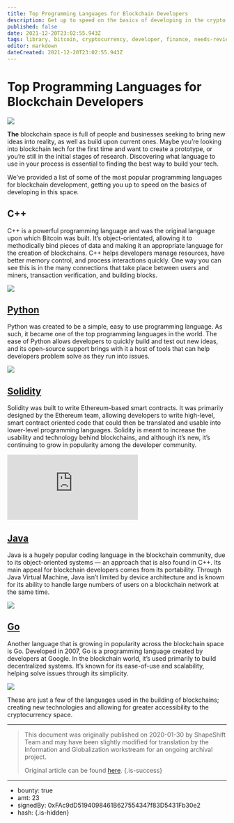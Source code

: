 ```yaml
---
title: Top Programming Languages for Blockchain Developers
description: Get up to speed on the basics of developing in the crypto space.
published: false
date: 2021-12-20T23:02:55.943Z
tags: library, bitcoin, cryptocurrency, developer, finance, needs-review
editor: markdown
dateCreated: 2021-12-20T23:02:55.943Z
---
```


# Top Programming Languages for Blockchain Developers

![](https://assets.website-files.com/5e9a09610b7dce71f87f7f17/5e9a22e05e8c4f4ceb9bf8c2_5e99458bf5510b11a7930c76_1_NcFM5LhzZN4DgmkDn5_lvA.png)

**The** blockchain space is full of people and businesses seeking to bring new ideas into reality, as well as build upon current ones. Maybe you’re looking into blockchain tech for the first time and want to create a prototype, or you’re still in the initial stages of research. Discovering what language to use in your process is essential to finding the best way to build your tech.

We’ve provided a list of some of the most popular programming languages for blockchain development, getting you up to speed on the basics of developing in this space.<br/> 

## C++

C++ is a powerful programming language and was the original language upon which Bitcoin was built. It’s object-orientated, allowing it to methodically bind pieces of data and making it an appropriate language for the creation of blockchains. C++ helps developers manage resources, have better memory control, and process interactions quickly. One way you can see this is in the many connections that take place between users and miners, transaction verification, and building blocks.

[![](https://assets.website-files.com/5e9a09610b7dce71f87f7f17/5e9a22e014c15bdabaa6e118_5e9945f1295a3673f4323d83_Screen%2520Shot%25202020-04-17%2520at%252012.00.04%2520AM.png)](https://blockgeeks.com/guides/blockchain-developer/)

## [ Python](https://www.python.org/)

Python was created to be a simple, easy to use programming language. As such, it became one of the top programming languages in the world. The ease of Python allows developers to quickly build and test out new ideas, and its open-source support brings with it a host of tools that can help developers problem solve as they run into issues.

[![](https://assets.website-files.com/5e9a09610b7dce71f87f7f17/5e9a22e03b81bcea37235db9_5e99463791657b44da32f57e_Screen%2520Shot%25202020-04-17%2520at%252012.01.08%2520AM.png)](https://blockgeeks.com/guides/python-blockchain/)

## [Solidity](https://solidity.readthedocs.io/en/v0.6.2/)

Solidity was built to write Ethereum-based smart contracts. It was primarily designed by the Ethereum team, allowing developers to write high-level, smart contract oriented code that could then be translated and usable into lower-level programming languages. Solidity is meant to increase the usability and technology behind blockchains, and although it’s new, it’s continuing to grow in popularity among the developer community.

<iframe allowfullscreen="" frameborder="0" scrolling="auto" src="https://cdn.embedly.com/widgets/media.html?src=https%3A%2F%2Fwww.youtube.com%2Fembed%2FipwxYa-F1uY%3Ffeature%3Doembed&amp;display_name=YouTube&amp;url=https%3A%2F%2Fwww.youtube.com%2Fwatch%3Fv%3DipwxYa-F1uY&amp;image=https%3A%2F%2Fi.ytimg.com%2Fvi%2FipwxYa-F1uY%2Fhqdefault.jpg&amp;key=a19fcc184b9711e1b4764040d3dc5c07&amp;type=text%2Fhtml&amp;schema=youtube"></iframe>

## [Java](https://java.com/en/download/help/download_options.xml)

Java is a hugely popular coding language in the blockchain community, due to its object-oriented systems — an approach that is also found in C++. Its main appeal for blockchain developers comes from its portability. Through Java Virtual Machine, Java isn’t limited by device architecture and is known for its ability to handle large numbers of users on a blockchain network at the same time.

[![](https://assets.website-files.com/5e9a09610b7dce71f87f7f17/5e9a22e012c3909761650dfc_5e9946c27ab3fd81c74bbd7f_Screen%2520Shot%25202020-04-17%2520at%252012.03.34%2520AM.png)](https://hackernoon.com/getting-started-with-blockchain-for-java-developers-3e995a57cca2) 

## [Go](https://golang.org/dl/)

Another language that is growing in popularity across the blockchain space is Go. Developed in 2007, Go is a programming language created by developers at Google. In the blockchain world, it’s used primarily to build decentralized systems. It’s known for its ease-of-use and scalability, helping solve issues through its simplicity.

[![](https://assets.website-files.com/5e9a09610b7dce71f87f7f17/5e9a22e0cd7578b73cc05cc9_5e9946f44b6169d2d64c79b3_Screen%2520Shot%25202020-04-17%2520at%252012.04.23%2520AM.png)](https://medium.com/@mycoralhealth/code-your-own-blockchain-in-less-than-200-lines-of-go-e296282bcffc) 

These are just a few of the languages used in the building of blockchains; creating new technologies and allowing for greater accessibility to the cryptocurrency space.<br/> 

---

> This document was originally published on 2020-01-30 by ShapeShift Team and may have been slightly modified for translation by the Information and Globalization workstream for an ongoing archival project.
>
> Original article can be found [here](https://shapeshift.com/library/programming-languages-for-blockchain-developers).
{.is-success}

---

- bounty: true
- amt: 23
- signedBy: 0xFAc9dD5194098461B627554347f83D5431Fb30e2
- hash: 
{.is-hidden}